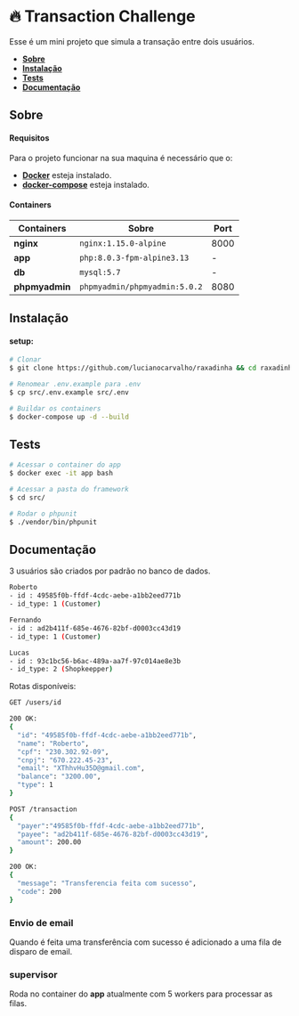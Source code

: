 
# :fire: Transaction Challenge


Esse é um mini projeto que simula a transação entre dois usuários.

* **[Sobre](#sobre)**
* **[Instalação](#instalação)**
* **[Tests](#tests)**
* **[Documentação](#documentação)**

## Sobre

#### Requisitos

Para o projeto funcionar na sua maquina é necessário que o:

- **[Docker](https://www.docker.com/)** esteja instalado.
- **[docker-compose](https://docs.docker.com/compose/)** esteja instalado.

#### Containers

| Containers             | Sobre                | Port |
|-----------------------|----------------------|------|
| **nginx** | `nginx:1.15.0-alpine` | 8000 |
| **app** | `php:8.0.3-fpm-alpine3.13` | - |
| **db** | `mysql:5.7` | - |
| **phpmyadmin** | `phpmyadmin/phpmyadmin:5.0.2` | 8080 |

## Instalação

#### setup:

```bash
# Clonar
$ git clone https://github.com/lucianocarvalho/raxadinha && cd raxadinha

# Renomear .env.example para .env
$ cp src/.env.example src/.env

# Buildar os containers
$ docker-compose up -d --build
```

## Tests

```bash
# Acessar o container do app
$ docker exec -it app bash

# Acessar a pasta do framework
$ cd src/

# Rodar o phpunit
$ ./vendor/bin/phpunit
```

## Documentação

3 usuários são criados por padrão no banco de dados.

```bash
Roberto
- id : 49585f0b-ffdf-4cdc-aebe-a1bb2eed771b
- id_type: 1 (Customer)

Fernando
- id : ad2b411f-685e-4676-82bf-d0003cc43d19
- id_type: 1 (Customer)

Lucas
- id : 93c1bc56-b6ac-489a-aa7f-97c014ae8e3b
- id_type: 2 (Shopkeepper)
```
Rotas disponíveis:

```bash
GET /users/id

200 OK: 
{
  "id": "49585f0b-ffdf-4cdc-aebe-a1bb2eed771b",
  "name": "Roberto",
  "cpf": "230.302.92-09",
  "cnpj": "670.222.45-23",
  "email": "XThhvHu35D@gmail.com",
  "balance": "3200.00",
  "type": 1
}
```

```bash
POST /transaction
{
  "payer":"49585f0b-ffdf-4cdc-aebe-a1bb2eed771b",
  "payee": "ad2b411f-685e-4676-82bf-d0003cc43d19",
  "amount": 200.00
}

200 OK:
{
  "message": "Transferencia feita com sucesso",
  "code": 200
}
```

### Envio de email

Quando é feita uma transferência com sucesso é adicionado a uma fila de disparo de email.

### supervisor

Roda no container do **app** atualmente com 5 workers para processar as filas.